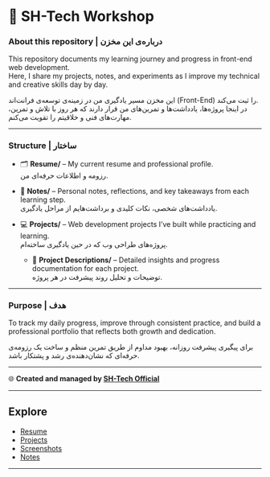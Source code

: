 # 🧩 SH-Tech Workshop  

### **About this repository | درباره‌ی این مخزن**  
This repository documents my learning journey and progress in front-end web development.  
Here, I share my projects, notes, and experiments as I improve my technical and creative skills day by day.  

این مخزن مسیر یادگیری من در زمینه‌ی توسعه‌ی فرانت‌اند (Front-End) را ثبت می‌کند.  
در اینجا پروژه‌ها، یادداشت‌ها و تمرین‌های من قرار دارند که هر روز با تلاش و تمرین، مهارت‌های فنی و خلاقیتم را تقویت می‌کنم.  

---

### **Structure | ساختار**  
- 🗂️ **Resume/** – My current resume and professional profile.  
  رزومه و اطلاعات حرفه‌ای من.  

- 🧠 **Notes/** – Personal notes, reflections, and key takeaways from each learning step.  
  یادداشت‌های شخصی، نکات کلیدی و برداشت‌هایم از مراحل یادگیری.  

- 💻 **Projects/** – Web development projects I’ve built while practicing and learning.  
  پروژه‌های طراحی وب که در حین یادگیری ساخته‌ام.  
  - 📘 **Project Descriptions/** – Detailed insights and progress documentation for each project.  
    توضیحات و تحلیل روند پیشرفت در هر پروژه.  

---

### **Purpose | هدف**  
To track my daily progress, improve through consistent practice, and build a professional portfolio that reflects both growth and dedication.  

برای پیگیری پیشرفت روزانه، بهبود مداوم از طریق تمرین منظم و ساخت یک رزومه‌ی حرفه‌ای که نشان‌دهنده‌ی رشد و پشتکار باشد.  

---

🌐 **Created and managed by [SH-Tech Official](https://github.com/SH-Tech-Official)**

---
## Explore
- [Resume](./Resume)
- [Projects](./Projects)
- [Screenshots](./Screenshots)
- [Notes](./Notes)
---
